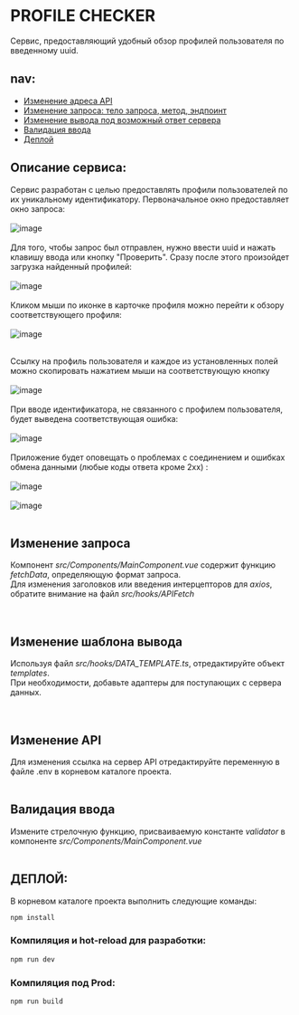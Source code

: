 # PROFILE CHECKER

Сервис, предоставляющий удобный обзор профилей пользователя по введенному uuid. <br>
## nav:
- [Изменение адреса API](#apichanging)
- [Изменение запроса: тело запроса, метод, эндпоинт](#queryChanging)
- [Изменение вывода под возможный ответ сервера](#templatechanging)
- [Валидация ввода](#inptValidation)
- [Деплой](#deploy)

## Описание сервиса:</br>
Сервис разработан с целью предоставлять профили пользователей по их уникальному идентификатору.
Первоначальное окно предоставляет окно запроса:</br></br>
![image](https://github.com/user-attachments/assets/3cd6af58-d40a-4577-a545-6eee1b75f366)
</br></br>
Для того, чтобы запрос был отправлен, нужно ввести uuid и нажать клавишу ввода или кнопку "Проверить". Сразу после этого произойдет загрузка найденный профилей:</br></br>
![image](https://github.com/user-attachments/assets/bb25309c-4ba7-47bf-b067-20669abcab96)
</br></br>
Кликом мыши по иконке в карточке профиля можно перейти к обзору соответствующего профиля:</br></br>
![image](https://github.com/user-attachments/assets/ca617de1-24c9-494e-9c5d-232915f22e11)</br></br>

Ссылку на профиль пользователя и каждое из установленных полей можно скопировать нажатием мыши на соответствующую кнопку</br></br>
![image](https://github.com/user-attachments/assets/2a6517c0-f228-4fa5-9e09-e75c4bfa6e57)
</br></br>
При вводе идентификатора, не связанного с профилем пользователя, будет выведена соответствующая ошибка:</br></br>
![image](https://github.com/user-attachments/assets/9f95cd16-6268-47f6-bdba-61e90cf53a70)</br></br>
Приложение будет оповещать о проблемах с соединением и ошибках обмена данными (любые коды ответа кроме 2xx) :</br></br>
![image](https://github.com/user-attachments/assets/bb008d9c-9474-434b-ac81-2bf69ac6a282)</br></br>
![image](https://github.com/user-attachments/assets/cb6bb781-0a65-46fb-a9ea-862428ac6be0)
</br></br>



## <a name="queryChanging">Изменение запроса</a>
Компонент _src/Components/MainComponent.vue_ содержит функцию _fetchData_, определяющую формат запроса. </br>
Для изменения заголовков или введения интерцепторов для _axios_, обратите внимание на файл _src/hooks/APIFetch_ </br>
</br></br>
## <a name="templatechanging">Изменение шаблона вывода</a>
Используя файл _src/hooks/DATA_TEMPLATE.ts_, отредактируйте объект _templates_. </br>
При необходимости, добавьте адаптеры для поступающих с сервера данных. </br>
</br></br>
## <a name="apichanging">Изменение API</a>
Для изменения ссылка на сервер API отредактируйте переменную в файле .env в корневом каталоге проекта.</br></br>
## <a name="inptValidation">Валидация ввода</a>
Измените стрелочную функцию, присваиваемую константе _validator_ в компоненте _src/Components/MainComponent.vue_</br></br>
## <a name="deploy">ДЕПЛОЙ:</a>
В корневом каталоге проекта выполнить следующие команды:
```sh
npm install
```

### Компиляция и hot-reload для разработки:

```sh
npm run dev
```

### Компиляция под Prod:

```sh
npm run build
```
